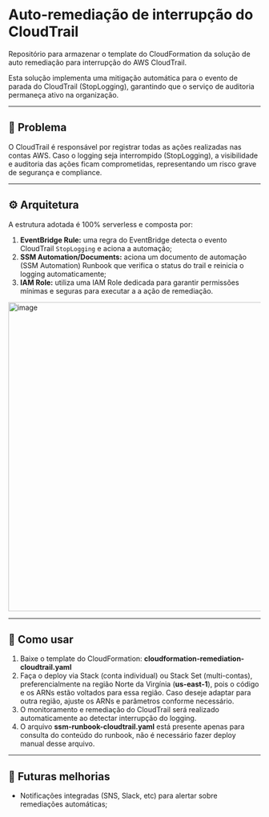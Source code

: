 
# Auto-remediação de interrupção do CloudTrail

Repositório para armazenar o template do CloudFormation da solução de auto remediação para interrupção do AWS CloudTrail.

Esta solução implementa uma mitigação automática para o evento de parada do CloudTrail (StopLogging), garantindo que o serviço de auditoria permaneça ativo na organização.

---

## :rotating_light: Problema

O CloudTrail é responsável por registrar todas as ações realizadas nas contas AWS. Caso o logging seja interrompido (StopLogging), a visibilidade e auditoria das ações ficam comprometidas, representando um risco grave de segurança e compliance.

---

## ⚙️ Arquitetura

A estrutura adotada é 100% serverless e composta por:

1. **EventBridge Rule:** uma regra do EventBridge detecta o evento CloudTrail `StopLogging` e aciona a automação;
2. **SSM Automation/Documents:** aciona um documento de automação (SSM Automation) Runbook que verifica o status do trail e reinicia o logging automaticamente;
3. **IAM Role:** utiliza uma IAM Role dedicada para garantir permissões mínimas e seguras para executar a a ação de remediação.

<img width="1232" height="618" alt="image" src="https://github.com/user-attachments/assets/f04e93d9-24e4-42ef-8f16-f220c01442dd" />

---

## :rocket: Como usar

1. Baixe o template do CloudFormation: **cloudformation-remediation-cloudtrail.yaml**
2. Faça o deploy via Stack (conta individual) ou Stack Set (multi-contas), preferencialmente na região Norte da Virgínia (**us-east-1**), pois o código e os ARNs estão voltados para essa região. Caso deseje adaptar para outra região, ajuste os ARNs e parâmetros conforme necessário.
3. O monitoramento e remediação do CloudTrail será realizado automaticamente ao detectar interrupção do logging.
4. O arquivo **ssm-runbook-cloudtrail.yaml** está presente apenas para consulta do conteúdo do runbook, não é necessário fazer deploy manual desse arquivo.

---

## :construction_worker: Futuras melhorias

- Notificações integradas (SNS, Slack, etc) para alertar sobre remediações automáticas;
